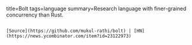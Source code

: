 title=Bolt
tags=language
summary=Research language with finer-grained concurrency than Rust.
~~~~~~

[Source](https://github.com/mukul-rathi/bolt) | [HN](https://news.ycombinator.com/item?id=23122973)

